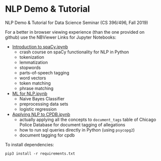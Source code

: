 # NLP Demo & Tutorial
NLP Demo &amp; Tutorial for Data Science Seminar (CS 396/496, Fall 2019)

For a better in browser viewing experience (than the one provided on github) use the NBViewer Links for Jupyter Notebooks:
- [Introduction to spaCy.ipynb](https://nbviewer.jupyter.org/github/cfgong/data_science_nlp_demo/blob/master/Introduction%20to%20spaCy.ipynb)
  - crash course on spaCy functionality for NLP in Python
  - tokenization
  - lemmatization
  - stopwords
  - parts-of-speech tagging
  - word vectors
  - token matching
  - phrase matching
- [ML for NLP.ipynb](https://nbviewer.jupyter.org/github/cfgong/data_science_nlp_demo/blob/master/ML%20for%20NLP.ipynb)
  - Naive Bayes Classifier
  - preprocessing data sets
  - logistic regression
- [Applying NLP to CPDB.ipynb](https://nbviewer.jupyter.org/github/cfgong/data_science_nlp_demo/blob/master/Applying%20NLP%20to%20CPDB.ipynb)
  - actually applying all the concepts to `document_tags` table of Chicago Police Database for document tagging of allegations
  - how to run sql queries directly in Python (using `psycopg2`)
  - document tagging for cpdb

To install dependencies:
```
pip3 install -r requirements.txt
```
